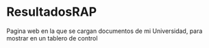 # ResultadosRAP
Pagina web en la que se cargan documentos de mi Universidad, para mostrar en un tablero de control

